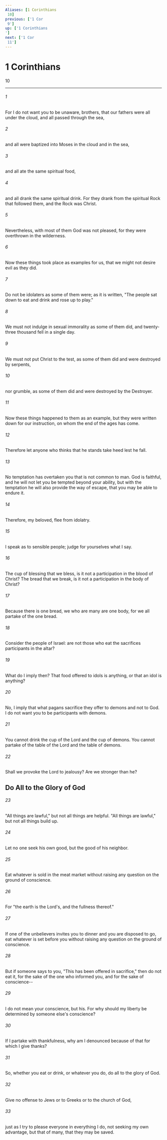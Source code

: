 ```yaml
---
Aliases: [1 Corinthians 10]
previous: ['1 Cor 9']
up: ['1 Corinthians']
next: ['1 Cor 11']
---
```

# 1 Corinthians 10

***
 

###### 1 
For I do not want you to be unaware, brothers, that our fathers were all under the cloud, and all passed through the sea,  

###### 2 
and all were baptized into Moses in the cloud and in the sea,  

###### 3 
and all ate the same spiritual food,  

###### 4 
and all drank the same spiritual drink. For they drank from the spiritual Rock that followed them, and the Rock was Christ.  

###### 5 
Nevertheless, with most of them God was not pleased, for they were overthrown in the wilderness.  

###### 6 
Now these things took place as examples for us, that we might not desire evil as they did.  

###### 7 
Do not be idolaters as some of them were; as it is written, "The people sat down to eat and drink and rose up to play."  

###### 8 
We must not indulge in sexual immorality as some of them did, and twenty-three thousand fell in a single day.  

###### 9 
We must not put Christ to the test, as some of them did and were destroyed by serpents,  

###### 10 
nor grumble, as some of them did and were destroyed by the Destroyer.  

###### 11 
Now these things happened to them as an example, but they were written down for our instruction, on whom the end of the ages has come.  

###### 12 
Therefore let anyone who thinks that he stands take heed lest he fall.  

###### 13 
No temptation has overtaken you that is not common to man. God is faithful, and he will not let you be tempted beyond your ability, but with the temptation he will also provide the way of escape, that you may be able to endure it.  

###### 14 
Therefore, my beloved, flee from idolatry.  

###### 15 
I speak as to sensible people; judge for yourselves what I say.  

###### 16 
The cup of blessing that we bless, is it not a participation in the blood of Christ? The bread that we break, is it not a participation in the body of Christ?  

###### 17 
Because there is one bread, we who are many are one body, for we all partake of the one bread.  

###### 18 
Consider the people of Israel: are not those who eat the sacrifices participants in the altar?  

###### 19 
What do I imply then? That food offered to idols is anything, or that an idol is anything?  

###### 20 
No, I imply that what pagans sacrifice they offer to demons and not to God. I do not want you to be participants with demons.  

###### 21 
You cannot drink the cup of the Lord and the cup of demons. You cannot partake of the table of the Lord and the table of demons.  

###### 22 
Shall we provoke the Lord to jealousy? Are we stronger than he?  ## Do All to the Glory of God  

###### 23 
"All things are lawful," but not all things are helpful. "All things are lawful," but not all things build up.  

###### 24 
Let no one seek his own good, but the good of his neighbor.  

###### 25 
Eat whatever is sold in the meat market without raising any question on the ground of conscience.  

###### 26 
For "the earth is the Lord's, and the fullness thereof."  

###### 27 
If one of the unbelievers invites you to dinner and you are disposed to go, eat whatever is set before you without raising any question on the ground of conscience.  

###### 28 
But if someone says to you, "This has been offered in sacrifice," then do not eat it, for the sake of the one who informed you, and for the sake of conscience--  

###### 29 
I do not mean your conscience, but his. For why should my liberty be determined by someone else's conscience?  

###### 30 
If I partake with thankfulness, why am I denounced because of that for which I give thanks?  

###### 31 
So, whether you eat or drink, or whatever you do, do all to the glory of God.  

###### 32 
Give no offense to Jews or to Greeks or to the church of God,  

###### 33 
just as I try to please everyone in everything I do, not seeking my own advantage, but that of many, that they may be saved.
